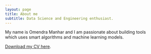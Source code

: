 ```yaml
---
layout: page
title: About me
subtitle: Data Science and Engineering enthusiast.
---
```


My name is Omendra Manhar and I am passionate about building tools which uses smart algorithms and machine learning models.

 <a href="./docs/cv.pdf">Download my CV here</a>.
